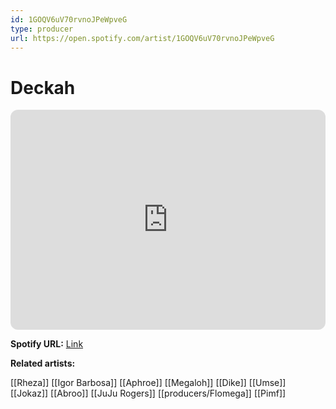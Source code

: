 ```yaml
---
id: 1GOQV6uV70rvnoJPeWpveG
type: producer
url: https://open.spotify.com/artist/1GOQV6uV70rvnoJPeWpveG
---
```

# Deckah

<iframe style="border-radius:12px" src="https://open.spotify.com/embed/artist/1GOQV6uV70rvnoJPeWpveG" width="100%" height="352" frameBorder="0" allowfullscreen="" allow="autoplay; clipboard-write; encrypted-media; fullscreen; picture-in-picture" loading="lazy"></iframe>

**Spotify URL:** [Link](https://open.spotify.com/artist/1GOQV6uV70rvnoJPeWpveG)

**Related artists:**

[[Rheza]]
[[Igor Barbosa]]
[[Aphroe]]
[[Megaloh]]
[[Dike]]
[[Umse]]
[[Jokaz]]
[[Abroo]]
[[JuJu Rogers]]
[[producers/Flomega]]
[[Pimf]]
